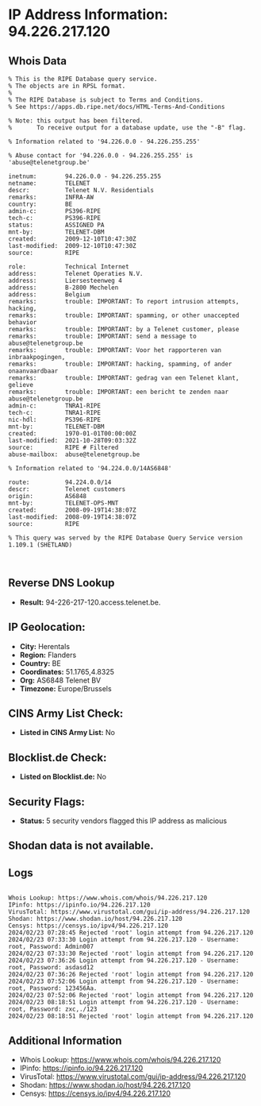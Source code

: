 # IP Address Information: 94.226.217.120

## Whois Data
```
% This is the RIPE Database query service.
% The objects are in RPSL format.
%
% The RIPE Database is subject to Terms and Conditions.
% See https://apps.db.ripe.net/docs/HTML-Terms-And-Conditions

% Note: this output has been filtered.
%       To receive output for a database update, use the "-B" flag.

% Information related to '94.226.0.0 - 94.226.255.255'

% Abuse contact for '94.226.0.0 - 94.226.255.255' is 'abuse@telenetgroup.be'

inetnum:        94.226.0.0 - 94.226.255.255
netname:        TELENET
descr:          Telenet N.V. Residentials
remarks:        INFRA-AW
country:        BE
admin-c:        PS396-RIPE
tech-c:         PS396-RIPE
status:         ASSIGNED PA
mnt-by:         TELENET-DBM
created:        2009-12-10T10:47:30Z
last-modified:  2009-12-10T10:47:30Z
source:         RIPE

role:           Technical Internet
address:        Telenet Operaties N.V.
address:        Liersesteenweg 4
address:        B-2800 Mechelen
address:        Belgium
remarks:        trouble: IMPORTANT: To report intrusion attempts, hacking,
remarks:        trouble: IMPORTANT: spamming, or other unaccepted behavior
remarks:        trouble: IMPORTANT: by a Telenet customer, please
remarks:        trouble: IMPORTANT: send a message to abuse@telenetgroup.be
remarks:        trouble: IMPORTANT: Voor het rapporteren van inbraakpogingen,
remarks:        trouble: IMPORTANT: hacking, spamming, of ander onaanvaardbaar
remarks:        trouble: IMPORTANT: gedrag van een Telenet klant, gelieve
remarks:        trouble: IMPORTANT: een bericht te zenden naar abuse@telenetgroup.be
admin-c:        TNRA1-RIPE
tech-c:         TNRA1-RIPE
nic-hdl:        PS396-RIPE
mnt-by:         TELENET-DBM
created:        1970-01-01T00:00:00Z
last-modified:  2021-10-28T09:03:32Z
source:         RIPE # Filtered
abuse-mailbox:  abuse@telenetgroup.be

% Information related to '94.224.0.0/14AS6848'

route:          94.224.0.0/14
descr:          Telenet customers
origin:         AS6848
mnt-by:         TELENET-OPS-MNT
created:        2008-09-19T14:38:07Z
last-modified:  2008-09-19T14:38:07Z
source:         RIPE

% This query was served by the RIPE Database Query Service version 1.109.1 (SHETLAND)



```
## Reverse DNS Lookup
- **Result:** 94-226-217-120.access.telenet.be.

## IP Geolocation:
- **City:** Herentals
- **Region:** Flanders
- **Country:** BE
- **Coordinates:** 51.1765,4.8325
- **Org:** AS6848 Telenet BV
- **Timezone:** Europe/Brussels

## CINS Army List Check:
- **Listed in CINS Army List:** 
No

## Blocklist.de Check:
- **Listed on Blocklist.de:** 
No

## Security Flags:
- **Status:** 5 security vendors flagged this IP address as malicious

## Shodan data is not available.

## Logs
```

Whois Lookup: https://www.whois.com/whois/94.226.217.120
IPinfo: https://ipinfo.io/94.226.217.120
VirusTotal: https://www.virustotal.com/gui/ip-address/94.226.217.120
Shodan: https://www.shodan.io/host/94.226.217.120
Censys: https://censys.io/ipv4/94.226.217.120
2024/02/23 07:28:45 Rejected 'root' login attempt from 94.226.217.120
2024/02/23 07:33:30 Login attempt from 94.226.217.120 - Username: root, Password: Admin007
2024/02/23 07:33:30 Rejected 'root' login attempt from 94.226.217.120
2024/02/23 07:36:26 Login attempt from 94.226.217.120 - Username: root, Password: asdasd12
2024/02/23 07:36:26 Rejected 'root' login attempt from 94.226.217.120
2024/02/23 07:52:06 Login attempt from 94.226.217.120 - Username: root, Password: 123456Aa.
2024/02/23 07:52:06 Rejected 'root' login attempt from 94.226.217.120
2024/02/23 08:18:51 Login attempt from 94.226.217.120 - Username: root, Password: zxc,./123
2024/02/23 08:18:51 Rejected 'root' login attempt from 94.226.217.120

```
## Additional Information
- Whois Lookup: https://www.whois.com/whois/94.226.217.120
- IPinfo: https://ipinfo.io/94.226.217.120
- VirusTotal: https://www.virustotal.com/gui/ip-address/94.226.217.120
- Shodan: https://www.shodan.io/host/94.226.217.120
- Censys: https://censys.io/ipv4/94.226.217.120

